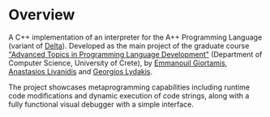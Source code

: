 # Overview

A C++ implementation of an interpreter for the A++ Programming Language (variant of [Delta](https://projects.ics.forth.gr/hci/files/plang/Delta/Delta.html)). 
Developed as the main project of the graduate course ["Advanced Topics in Programming Language Development"](https://www.csd.uoc.gr/~hy540/description.html) (Department of Computer Science, University of Crete), by [Emmanouil Giortamis](https://github.com/manosgior), [Anastasios Livanidis](https://github.com/AlivasGR) and [Georgios Lydakis](https://github.com/geomlyd).

The project showcases metaprogramming capabilities including runtime code modifications and dynamic execution of code strings, along with a fully functional visual debugger with a simple interface.
